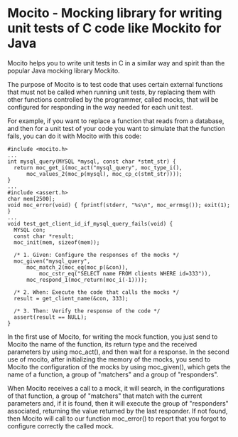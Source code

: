 # Mocito - Mocking library for writing unit tests of C code like Mockito for Java

Mocito helps you to write unit tests in C in a similar way and spirit than the popular Java mocking library Mockito.

The purpose of Mocito is to test code that uses certain external functions that must not be called when running unit tests, by replacing them with other functions controlled by the programmer, called mocks, that will be configured for responding in the way needed for each unit test.

For example, if you want to replace a function that reads from a database, and then for a unit test of your code you want to simulate that the function fails, you can do it with Mocito with this code:

    #include <mocito.h>
    ...
    int mysql_query(MYSQL *mysql, const char *stmt_str) {
      return moc_get_i(moc_act("mysql_query", moc_type_i(),
          moc_values_2(moc_p(mysql), moc_cp_c(stmt_str))));
    }
    ...
    #include <assert.h>
    char mem[2500];
    void moc_error(void) { fprintf(stderr, "%s\n", moc_errmsg()); exit(1); }
    ...
    void test_get_client_id_if_mysql_query_fails(void) {
      MYSQL con;
      const char *result;
      moc_init(mem, sizeof(mem));

      /* 1. Given: Configure the responses of the mocks */
      moc_given("mysql_query",
          moc_match_2(moc_eq(moc_p(&con)),
              moc_cstr_eq("SELECT name FROM clients WHERE id=333")),
          moc_respond_1(moc_return(moc_i(-1))));

      /* 2. When: Execute the code that calls the mocks */
      result = get_client_name(&con, 333);

      /* 3. Then: Verify the response of the code */
      assert(result == NULL);
    }

In the first use of Mocito, for writing the mock function, you just send to Mocito the name of the function, its return type and the received parameters by using moc_act(), and then wait for a response. In the second use of mocito, after initializing the memory of the mocks, you send to Mocito the configuration of the mocks by using moc_given(), which gets the name of a function, a group of "matchers" and a group of "responders".

When Mocito receives a call to a mock, it will search, in the configurations of that function, a group of "matchers" that match with the current parameters and, if it is found, then it will execute the group of "responders" associated, returning the value returned by the last responder. If not found, then Mocito will call to our function moc_error() to report that you forgot to configure correctly the called mock.
